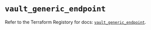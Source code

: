 # `vault_generic_endpoint`

Refer to the Terraform Registory for docs: [`vault_generic_endpoint`](https://registry.terraform.io/providers/hashicorp/vault/3.19.0/docs/resources/generic_endpoint).
